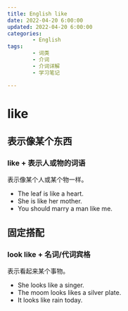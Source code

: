 ```yaml
---
title: English like
date: 2022-04-20 6:00:00
updated: 2022-04-20 6:00:00
categories:
        - English
tags:
        - 词类
        - 介词
        - 介词详解
        - 学习笔记

---
```


# like

## 表示像某个东西

### like + 表示人或物的词语

表示像某个人或某个物一样。

- The leaf is like a heart.
- She is like her mother.
- You should marry a man like me.

## 固定搭配

### look like + 名词/代词宾格

表示看起来某个事物。

- She looks like a singer.
- The moom looks likes a silver plate.
- It looks like rain today.

